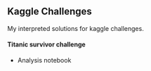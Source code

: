 ## Kaggle Challenges

My interpreted solutions for kaggle challenges. 

#### Titanic survivor challenge

- Analysis notebook
